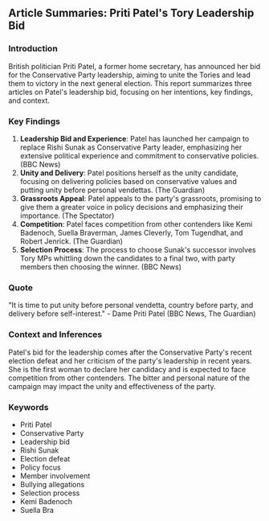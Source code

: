  ## Article Summaries: Priti Patel's Tory Leadership Bid

### Introduction
British politician Priti Patel, a former home secretary, has announced her bid for the Conservative Party leadership, aiming to unite the Tories and lead them to victory in the next general election. This report summarizes three articles on Patel's leadership bid, focusing on her intentions, key findings, and context.

### Key Findings
1. **Leadership Bid and Experience**: Patel has launched her campaign to replace Rishi Sunak as Conservative Party leader, emphasizing her extensive political experience and commitment to conservative policies. (BBC News)
2. **Unity and Delivery**: Patel positions herself as the unity candidate, focusing on delivering policies based on conservative values and putting unity before personal vendettas. (The Guardian)
3. **Grassroots Appeal**: Patel appeals to the party's grassroots, promising to give them a greater voice in policy decisions and emphasizing their importance. (The Spectator)
4. **Competition**: Patel faces competition from other contenders like Kemi Badenoch, Suella Braverman, James Cleverly, Tom Tugendhat, and Robert Jenrick. (The Guardian)
5. **Selection Process**: The process to choose Sunak's successor involves Tory MPs whittling down the candidates to a final two, with party members then choosing the winner. (BBC News)

### Quote
"It is time to put unity before personal vendetta, country before party, and delivery before self-interest." - Dame Priti Patel (BBC News, The Guardian)

### Context and Inferences
Patel's bid for the leadership comes after the Conservative Party's recent election defeat and her criticism of the party's leadership in recent years. She is the first woman to declare her candidacy and is expected to face competition from other contenders. The bitter and personal nature of the campaign may impact the unity and effectiveness of the party.

### Keywords
- Priti Patel
- Conservative Party
- Leadership bid
- Rishi Sunak
- Election defeat
- Policy focus
- Member involvement
- Bullying allegations
- Selection process
- Kemi Badenoch
- Suella Bra